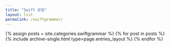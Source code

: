 ```yaml
---
title: "Swift 문법"
layout: list
permalink: /swiftgrammar/
---
```



{% assign posts = site.categories.swiftgrammar %}
{% for post in posts %} {% include archive-single.html type=page.entries_layout %} {% endfor %}
